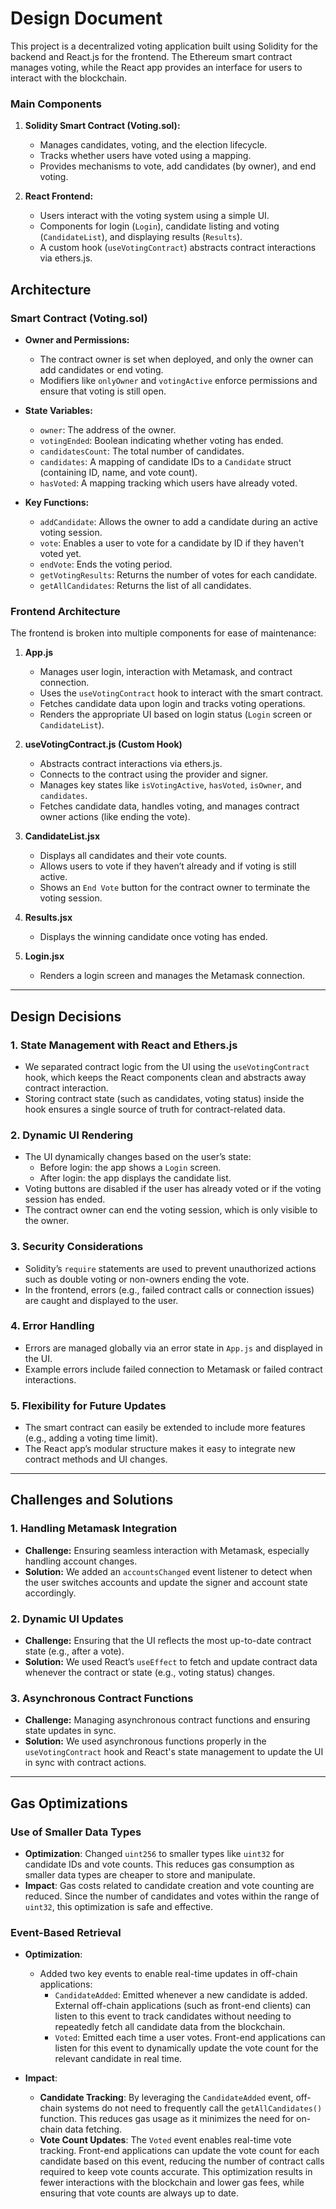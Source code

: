 # Design Document
This project is a decentralized voting application built using Solidity for the backend and React.js for the frontend. The Ethereum smart contract manages voting, while the React app provides an interface for users to interact with the blockchain.

### Main Components

1. **Solidity Smart Contract (Voting.sol):**
   - Manages candidates, voting, and the election lifecycle.
   - Tracks whether users have voted using a mapping.
   - Provides mechanisms to vote, add candidates (by owner), and end voting.

2. **React Frontend:**
   - Users interact with the voting system using a simple UI.
   - Components for login (`Login`), candidate listing and voting (`CandidateList`), and displaying results (`Results`).
   - A custom hook (`useVotingContract`) abstracts contract interactions via ethers.js.
## Architecture

### Smart Contract (Voting.sol)

- **Owner and Permissions:**
  - The contract owner is set when deployed, and only the owner can add candidates or end voting.
  - Modifiers like `onlyOwner` and `votingActive` enforce permissions and ensure that voting is still open.

- **State Variables:**
  - `owner`: The address of the owner.
  - `votingEnded`: Boolean indicating whether voting has ended.
  - `candidatesCount`: The total number of candidates.
  - `candidates`: A mapping of candidate IDs to a `Candidate` struct (containing ID, name, and vote count).
  - `hasVoted`: A mapping tracking which users have already voted.

- **Key Functions:**
  - `addCandidate`: Allows the owner to add a candidate during an active voting session.
  - `vote`: Enables a user to vote for a candidate by ID if they haven't voted yet.
  - `endVote`: Ends the voting period.
  - `getVotingResults`: Returns the number of votes for each candidate.
  - `getAllCandidates`: Returns the list of all candidates.

### Frontend Architecture

The frontend is broken into multiple components for ease of maintenance:

1. **App.js**
   - Manages user login, interaction with Metamask, and contract connection.
   - Uses the `useVotingContract` hook to interact with the smart contract.
   - Fetches candidate data upon login and tracks voting operations.
   - Renders the appropriate UI based on login status (`Login` screen or `CandidateList`).

2. **useVotingContract.js (Custom Hook)**
   - Abstracts contract interactions via ethers.js.
   - Connects to the contract using the provider and signer.
   - Manages key states like `isVotingActive`, `hasVoted`, `isOwner`, and `candidates`.
   - Fetches candidate data, handles voting, and manages contract owner actions (like ending the vote).

3. **CandidateList.jsx**
   - Displays all candidates and their vote counts.
   - Allows users to vote if they haven’t already and if voting is still active.
   - Shows an `End Vote` button for the contract owner to terminate the voting session.

4. **Results.jsx**
   - Displays the winning candidate once voting has ended.

5. **Login.jsx**
   - Renders a login screen and manages the Metamask connection.

---

## Design Decisions

### 1. State Management with React and Ethers.js

- We separated contract logic from the UI using the `useVotingContract` hook, which keeps the React components clean and abstracts away contract interaction.
- Storing contract state (such as candidates, voting status) inside the hook ensures a single source of truth for contract-related data.

### 2. Dynamic UI Rendering

- The UI dynamically changes based on the user’s state:
  - Before login: the app shows a `Login` screen.
  - After login: the app displays the candidate list.
- Voting buttons are disabled if the user has already voted or if the voting session has ended.
- The contract owner can end the voting session, which is only visible to the owner.

### 3. Security Considerations

- Solidity’s `require` statements are used to prevent unauthorized actions such as double voting or non-owners ending the vote.
- In the frontend, errors (e.g., failed contract calls or connection issues) are caught and displayed to the user.

### 4. Error Handling

- Errors are managed globally via an error state in `App.js` and displayed in the UI.
- Example errors include failed connection to Metamask or failed contract interactions.

### 5. Flexibility for Future Updates

- The smart contract can easily be extended to include more features (e.g., adding a voting time limit).
- The React app’s modular structure makes it easy to integrate new contract methods and UI changes.

---


## Challenges and Solutions

### 1. Handling Metamask Integration

- **Challenge:** Ensuring seamless interaction with Metamask, especially handling account changes.
- **Solution:** We added an `accountsChanged` event listener to detect when the user switches accounts and update the signer and account state accordingly.

### 2. Dynamic UI Updates

- **Challenge:** Ensuring that the UI reflects the most up-to-date contract state (e.g., after a vote).
- **Solution:** We used React’s `useEffect` to fetch and update contract data whenever the contract or state (e.g., voting status) changes.

### 3. Asynchronous Contract Functions

- **Challenge:** Managing asynchronous contract functions and ensuring state updates in sync.
- **Solution:** We used asynchronous functions properly in the `useVotingContract` hook and React's state management to update the UI in sync with contract actions.

---

## Gas Optimizations
### Use of Smaller Data Types

- **Optimization**: Changed `uint256` to smaller types like `uint32` for candidate IDs and vote counts. This reduces gas consumption as smaller data types are cheaper to store and manipulate.
- **Impact**: Gas costs related to candidate creation and vote counting are reduced. Since the number of candidates and votes within the range of `uint32`, this optimization is safe and effective.

### Event-Based Retrieval

- **Optimization**:
  - Added two key events to enable real-time updates in off-chain applications:
    - `CandidateAdded`: Emitted whenever a new candidate is added. External off-chain applications (such as front-end clients) can listen to this event to track candidates without needing to repeatedly fetch all candidate data from the blockchain.
    - `Voted`: Emitted each time a user votes. Front-end applications can listen for this event to dynamically update the vote count for the relevant candidate in real time.

- **Impact**:
  - **Candidate Tracking**: By leveraging the `CandidateAdded` event, off-chain systems do not need to frequently call the `getAllCandidates()` function. This reduces gas usage as it minimizes the need for on-chain data fetching.
  - **Vote Count Updates**: The `Voted` event enables real-time vote tracking. Front-end applications can update the vote count for each candidate based on this event, reducing the number of contract calls required to keep vote counts accurate. This optimization results in fewer interactions with the blockchain and lower gas fees, while ensuring that vote counts are always up to date.